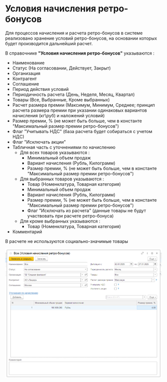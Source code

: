 # Условия начисления ретро-бонусов

Для процессов начисления и расчета ретро-бонусов в системе реализовано хранение условий ретро-бонусов, на основании которых будет производится дальнейший расчет. 

В справочнике **"Условия начисления ретро-бонусов"** указываются :  
- Наименование  
- Статус (На согласовании, Действует, Закрыт)  
- Организация  
- Контрагент  
- Соглашение  
- Период действия условий  
- Периодичность расчета (День, Неделя, Месяц, Квартал)  
- Товары (Все, Выбранные, Кроме выбранных)  
- Расчет размера премии (Максимум, Минимум, Среднее; принцип расчета размера премии при указании одинаковых вариантов начисления (кг\руб) и наложений условий)  
- Размер премии, % (не может быть больше, чем в константе "Максимальный размер премии ретро-бонусов")  
- Флаг "Учитывать НДС" (база расчета будет собираться с учетом НДС)  
- Флаг "Исключать акции"  
- Табличная часть с уточнениями по начислению  
    - Для всех товаров указываются :   
        - Минимальный объем продаж  
        - Вариант начисления (Рубль, Килограмм)  
        - Размер премии, % (не может быть больше, чем в константе "Максимальный размер премии ретро-бонусов")  
    - Для выбранных товаров указываются :   
        - Товар (Номенклатура, Товарная категория)  
        - Минимальный объем продаж  
        - Вариант начисления (Рубль, Килограмм)  
        - Размер премии, % (не может быть больше, чем в константе "Максимальный размер премии ретро-бонусов")  
        - Флаг "Исключать из расчета" (данные товары не будут участвовать при расчете ретро-бонуса)  
    - Для кроме выбранных указываются :  
        - Товар (Номенклатура, Товарная категория)  
- Комментарий  

В расчете не используются социально-значимые товары

[![1]][1]  

[1]: 1.png 